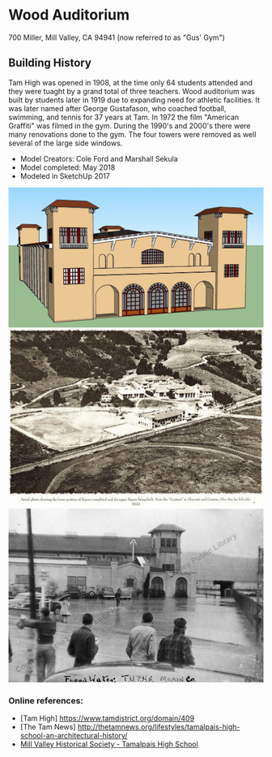 # Wood Auditorium
700 Miller, Mill Valley, CA 94941 (now referred to as "Gus' Gym")

## Building History
Tam High was opened in 1908, at the time only 64 students attended and they were tuaght by a grand total of three teachers.  Wood auditorium was built by students later in 1919 due to expanding need for athletic facilities.  It was later named after George Gustafason, who coached football, swimming, and tennis for 37 years at Tam.  In 1972 the film "American Graffiti" was filmed in the gym.  During the 1990's and 2000's there were many renovations done to the gym.  The four towers were removed as well several of the large side windows.     

- Model Creators: Cole Ford and Marshall Sekula
- Model completed: May 2018
- Modeled in SketchUp 2017

![SketchUp model](https://github.com/TimeWalkOrg/building-mill-valley-ca-wood-auditorium/blob/master/sketchup-model.jpg)
![1923 aerial photo of Wood Auditorium](https://github.com/TimeWalkOrg/building-mill-valley-ca-wood-auditorium/blob/master/TamHigh1923.jpg)
![1944 flood photo - Gym in background](https://github.com/TimeWalkOrg/building-mill-valley-ca-wood-auditorium/blob/master/mvu2330_60bc1cafc8.jpg)


### Online references:
- [Tam High] https://www.tamdistrict.org/domain/409
- [The Tam News] http://thetamnews.org/lifestyles/tamalpais-high-school-an-architectural-history/
- [Mill Valley Historical Society - Tamalpais High School](https://www.mvhistory.org/tamalpais-high-school/)